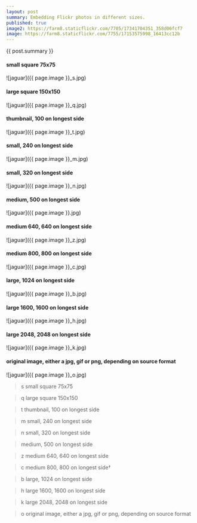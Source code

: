 ```yaml
---
layout: post
summary: Embedding Flickr photos in different sizes.
published: true
image2: https://farm8.staticflickr.com/7705/17341704351_358d06fcf7
image: https://farm8.staticflickr.com/7755/17153575998_16413cc12b
---
```


{{ post.summary }}

#### small square 75x75
![jaguar]({{ page.image }}_s.jpg)

#### large square 150x150
![jaguar]({{ page.image }}_q.jpg)

#### thumbnail, 100 on longest side
![jaguar]({{ page.image }}_t.jpg)

#### small, 240 on longest side
![jaguar]({{ page.image }}_m.jpg)

#### small, 320 on longest side 
![jaguar]({{ page.image }}_n.jpg)

#### medium, 500 on longest side
![jaguar]({{ page.image }}.jpg)

#### medium 640, 640 on longest side
![jaguar]({{ page.image }}_z.jpg)

#### medium 800, 800 on longest side 
![jaguar]({{ page.image }}_c.jpg)

#### large, 1024 on longest side 
![jaguar]({{ page.image }}_b.jpg)
  
#### large 1600, 1600 on longest side 
![jaguar]({{ page.image }}_h.jpg)
  
#### large 2048, 2048 on longest side 
![jaguar]({{ page.image }}_k.jpg)
  
#### original image, either a jpg, gif or png, depending on source format 
![jaguar]({{ page.image }}_o.jpg)
  
>  s	small square 75x75

>  q	large square 150x150

>  t	thumbnail, 100 on longest side

>  m	small, 240 on longest side

>  n	small, 320 on longest side

>  medium, 500 on longest side

>  z	medium 640, 640 on longest side

>  c medium 800, 800 on longest side†

>  b	large, 1024 on longest side

>  h	large 1600, 1600 on longest side

>  k	large 2048, 2048 on longest side

>  o	original image, either a jpg, gif or png, depending on source format

